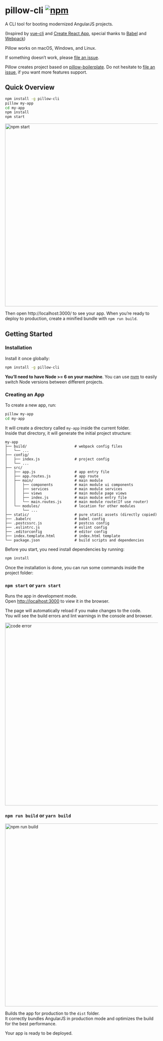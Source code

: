 # pillow-cli  [![npm](https://img.shields.io/badge/npm-v0.1.0-blue.svg)](https://www.npmjs.com/package/pillow-cli)


A CLI tool for booting modernized AngularJS projects.

(Inspired by [vue-cli](https://github.com/vuejs/vue-cli) and [Create React App](https://github.com/facebookincubator/create-react-app), special thanks to [Babel](https://babeljs.io/) and [Webpack](https://webpack.js.org/))

Pillow works on macOS, Windows, and Linux.

If something doesn’t work, please [file an issue](https://github.com/HaitianLiu/pillow-cli/issues/new).

Pillow creates project based on [pillow-boilerplate](https://github.com/HaitianLiu/pillow-boilerplate). Do not hesitate to [file an issue](https://github.com/HaitianLiu/pillow-boilerplate/issues/new), if you want more features support.

## Quick Overview

```sh
npm install -g pillow-cli
pillow my-app
cd my-app
npm install
npm start
```

<img src='https://user-images.githubusercontent.com/11406106/32485753-1e22d79e-c36a-11e7-8ac1-243bb0afa11e.jpg' width='600' alt='npm start'>

Then open http://localhost:3000/ to see your app.
When you’re ready to deploy to production, create a minified bundle with `npm run build`.

## Getting Started

### Installation

Install it once globally:

```sh
npm install -g pillow-cli
```

**You’ll need to have Node >= 6 on your machine**. You can use [nvm](https://github.com/creationix/nvm#installation) to easily switch Node versions between different projects.

### Creating an App

To create a new app, run:

```sh
pillow my-app
cd my-app
```

It will create a directory called `my-app` inside the current folder.<br>
Inside that directory, it will generate the initial project structure:

```
my-app
├── build/                      # webpack config files
│   └── ...
├── config/
│   ├── index.js                # project config
│   └── ...
├── src/
│   ├── app.js                  # app entry file
│   ├── app.routes.js           # app route
│   ├── main/                   # main module
│   │   ├── components          # main module ui components
│   │   ├── services            # main module services
│   │   ├── views               # main module page views
│   │   ├── index.js            # main module entry file
│   │   └── main.routes.js      # main module route(If use router)
│   └── modules/                # location for other modules
│       └── ...
├── static/                     # pure static assets (directly copied)
├── .babelrc                    # babel config
├── .postcssrc.js               # postcss config
├── .eslintrc.js                # eslint config
├── .editorconfig               # editor config
├── index.template.html         # index.html template
└── package.json                # build scripts and dependencies
```
Before you start, you need install dependencies by running:

```sh
npm install
```

Once the installation is done, you can run some commands inside the project folder:

### `npm start` or `yarn start`

Runs the app in development mode.<br>
Open [http://localhost:3000](http://localhost:3000) to view it in the browser.

The page will automatically reload if you make changes to the code.<br>
You will see the build errors and lint warnings in the console and browser.

<img src='https://user-images.githubusercontent.com/11406106/32486324-efd77c58-c36b-11e7-9902-eee6311e8052.jpg' width='600' alt='code error'>

### `npm run build` or `yarn build`

<img src='https://user-images.githubusercontent.com/11406106/32485987-e72ea1cc-c36a-11e7-9f3f-887c7e4736cd.jpg' width='600' alt='npm run build'>

Builds the app for production to the `dist` folder.<br>
It correctly bundles AngularJS in production mode and optimizes the build for the best performance.

Your app is ready to be deployed.
